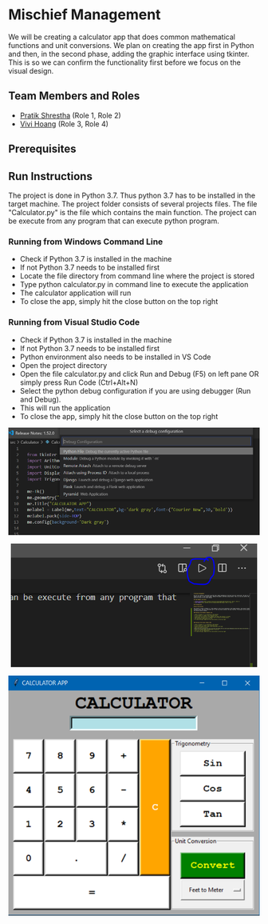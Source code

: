 # Mischief Management

We will be creating a calculator app that does common mathematical functions and unit conversions. We plan on creating the app first in Python and then, in the second phase, adding the graphic interface using tkinter. This is so we can confirm the functionality first before we focus on the visual design. 

## Team Members and Roles

* [Pratik Shrestha](https://github.com/pratik-stha/CIS641-HW2-Shrestha.git) (Role 1, Role 2)
* [Vivi Hoang](https://github.com/vivi-hoang/CIS641-HW2-Hoang) (Role 3, Role 4)

## Prerequisites

## Run Instructions

The project is done in Python 3.7. Thus python 3.7 has to be installed in the target machine. The project folder consists of several projects files. The file "Calculator.py" is the file which contains the main function. The project can be execute from any program that can execute python program. 

### Running from Windows Command Line

* Check if Python 3.7 is installed in the machine
* If not Python 3.7 needs to be installed first
* Locate the file directory from command line where the project is stored
* Type python calculator.py in command line to execute the application
* The calculator application will run
* To close the app, simply hit the close button on the top right


### Running from Visual Studio Code

* Check if Python 3.7 is installed in the machine 
* If not Python 3.7 needs to be installed first
* Python environment also needs to be installed in VS Code
* Open the project directory
* Open the file calculator.py and click Run and Debug (F5) on left pane OR simply press Run Code (Ctrl+Alt+N)
* Select the python debug configuration if you are using  debugger (Run and Debug).
* This will run the application
* To close the app, simply hit the close button on the top right



<p align="center">
  <img src="https://raw.githubusercontent.com/pratik-stha/GVSU-CIS641-MISCHIEF-MANAGEMENT/master/docs/Debug%20Configuration.PNG">
</p>

<p align="center">
  <img src="https://raw.githubusercontent.com/pratik-stha/GVSU-CIS641-MISCHIEF-MANAGEMENT/master/docs/Run%20Code.PNG">
</p>

<p align="center">
  <img src="https://raw.githubusercontent.com/pratik-stha/GVSU-CIS641-MISCHIEF-MANAGEMENT/master/docs/Calculator%20Interface.PNG">
</p>
